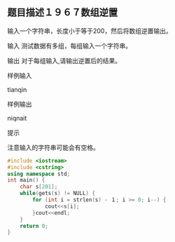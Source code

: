 题目描述１９６７数组逆置
------------

输入一个字符串，长度小于等于200，然后将数组逆置输出。

输入
测试数据有多组，每组输入一个字符串。

输出
对于每组输入,请输出逆置后的结果。

样例输入

tianqin

样例输出

niqnait

提示

注意输入的字符串可能会有空格。

```C++
#include <iostream>
#include <cstring>
using namespace std;
int main() {
    char s[201];
    while(gets(s) != NULL) {
        for (int i = strlen(s) - １; i >= 0; i--) {
            cout<<s[i];
        }cout<<endl;
    }
    return 0;
}
```